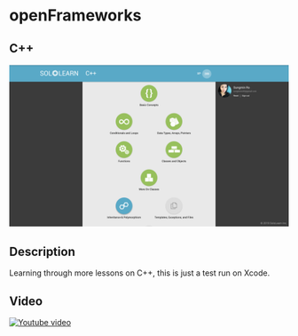 # openFrameworks
## C++
![screenshot](./images/screenshot.png)

## Description
Learning through more lessons on C++, this is just a test run on Xcode. </br>

## Video
[![Youtube video](http://img.youtube.com/vi/PKzlgqwouGg/0.jpg)](http://www.youtube.com/watch?v=PKzlgqwouGg)
